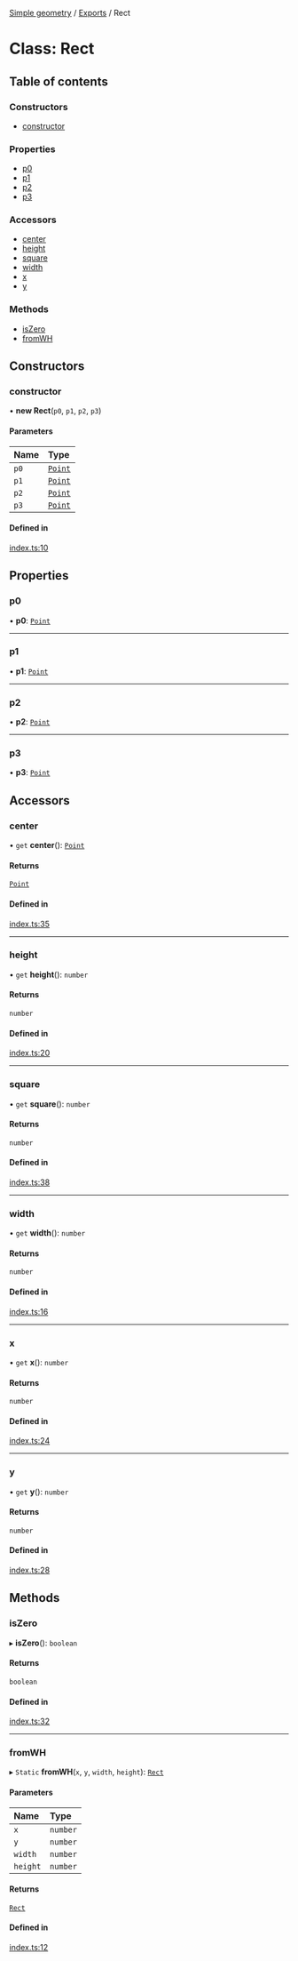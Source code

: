[Simple geometry](../README.md) / [Exports](../modules.md) / Rect

# Class: Rect

## Table of contents

### Constructors

- [constructor](Rect.md#constructor)

### Properties

- [p0](Rect.md#p0)
- [p1](Rect.md#p1)
- [p2](Rect.md#p2)
- [p3](Rect.md#p3)

### Accessors

- [center](Rect.md#center)
- [height](Rect.md#height)
- [square](Rect.md#square)
- [width](Rect.md#width)
- [x](Rect.md#x)
- [y](Rect.md#y)

### Methods

- [isZero](Rect.md#iszero)
- [fromWH](Rect.md#fromwh)

## Constructors

### constructor

• **new Rect**(`p0`, `p1`, `p2`, `p3`)

#### Parameters

| Name | Type |
| :------ | :------ |
| `p0` | [`Point`](Point.md) |
| `p1` | [`Point`](Point.md) |
| `p2` | [`Point`](Point.md) |
| `p3` | [`Point`](Point.md) |

#### Defined in

[index.ts:10](https://github.com/RodionNikolaev/simple-geometry/blob/53b0e55/src/index.ts#L10)

## Properties

### p0

• **p0**: [`Point`](Point.md)

___

### p1

• **p1**: [`Point`](Point.md)

___

### p2

• **p2**: [`Point`](Point.md)

___

### p3

• **p3**: [`Point`](Point.md)

## Accessors

### center

• `get` **center**(): [`Point`](Point.md)

#### Returns

[`Point`](Point.md)

#### Defined in

[index.ts:35](https://github.com/RodionNikolaev/simple-geometry/blob/53b0e55/src/index.ts#L35)

___

### height

• `get` **height**(): `number`

#### Returns

`number`

#### Defined in

[index.ts:20](https://github.com/RodionNikolaev/simple-geometry/blob/53b0e55/src/index.ts#L20)

___

### square

• `get` **square**(): `number`

#### Returns

`number`

#### Defined in

[index.ts:38](https://github.com/RodionNikolaev/simple-geometry/blob/53b0e55/src/index.ts#L38)

___

### width

• `get` **width**(): `number`

#### Returns

`number`

#### Defined in

[index.ts:16](https://github.com/RodionNikolaev/simple-geometry/blob/53b0e55/src/index.ts#L16)

___

### x

• `get` **x**(): `number`

#### Returns

`number`

#### Defined in

[index.ts:24](https://github.com/RodionNikolaev/simple-geometry/blob/53b0e55/src/index.ts#L24)

___

### y

• `get` **y**(): `number`

#### Returns

`number`

#### Defined in

[index.ts:28](https://github.com/RodionNikolaev/simple-geometry/blob/53b0e55/src/index.ts#L28)

## Methods

### isZero

▸ **isZero**(): `boolean`

#### Returns

`boolean`

#### Defined in

[index.ts:32](https://github.com/RodionNikolaev/simple-geometry/blob/53b0e55/src/index.ts#L32)

___

### fromWH

▸ `Static` **fromWH**(`x`, `y`, `width`, `height`): [`Rect`](Rect.md)

#### Parameters

| Name | Type |
| :------ | :------ |
| `x` | `number` |
| `y` | `number` |
| `width` | `number` |
| `height` | `number` |

#### Returns

[`Rect`](Rect.md)

#### Defined in

[index.ts:12](https://github.com/RodionNikolaev/simple-geometry/blob/53b0e55/src/index.ts#L12)

